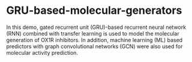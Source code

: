 # GRU-based-molecular-generators
In this demo, gated recurrent unit (GRU)-based recurrent neural network (RNN) combined with transfer learning is used to model the molecular generation of OX1R inhibitors. In addition, machine learning (ML) based predictors with graph convolutional networks (GCN) were also used for molecular activity prediction.
